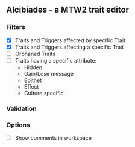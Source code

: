 ## Alcibiades - a MTW2 trait editor

### Filters
- [x] Traits and Triggers affected by specific Trait
- [x] Traits and Triggers affecting a specific Trait
- [ ] Orphaned Traits
- [ ] Traits having a specific attribute:
     - Hidden
     - Gain/Lose message
     - Epithet
     - Effect
     - Culture specific

### Validation

### Options
- [ ] Show comments in workspace
